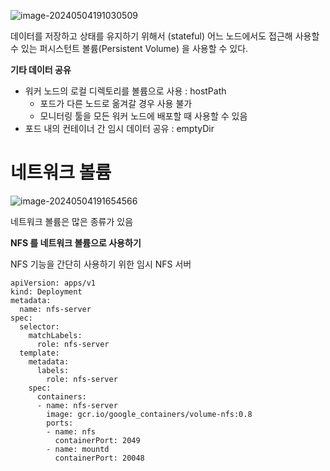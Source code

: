 ![image-20240504191030509](images/9장_퍼시스턴트_볼륨(PV)과_퍼시스턴트_볼륨_클레임(PVC)/image-20240504191030509.png)

  데이터를 저장하고 상태를 유지하기 위해서 (stateful) 어느 노드에서도 접근해 사용할 수 있는 퍼시스턴트 볼륨(Persistent Volume) 을 사용할 수 있다.

**기타 데이터 공유**

- 워커 노드의 로컬 디렉토리를 볼륨으로 사용 : hostPath
  - 포드가 다른 노드로 옮겨갈 경우 사용 불가
  - 모니터링 툴을 모든 워커 노드에 배포할 때 사용할 수 있음
- 포드 내의 컨테이너 간 임시 데이터 공유 : emptyDir

# 네트워크 볼륨

![image-20240504191654566](images/9장_퍼시스턴트_볼륨(PV)과_퍼시스턴트_볼륨_클레임(PVC)/image-20240504191654566.png)

 네트워크 볼륨은 많은 종류가 있음

**NFS 를 네트워크 볼륨으로 사용하기**

  NFS 기능을 간단히 사용하기 위한 임시 NFS 서버

```
apiVersion: apps/v1
kind: Deployment
metadata:
  name: nfs-server
spec:
  selector:
    matchLabels:
      role: nfs-server
  template:
    metadata:
      labels:
        role: nfs-server
    spec:
      containers:
      - name: nfs-server
        image: gcr.io/google_containers/volume-nfs:0.8
        ports:
        - name: nfs
          containerPort: 2049
        - name: mountd
          containerPort: 20048
```

